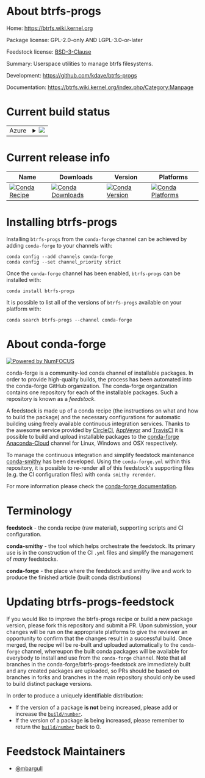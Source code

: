 About btrfs-progs
=================

Home: https://btrfs.wiki.kernel.org

Package license: GPL-2.0-only AND LGPL-3.0-or-later

Feedstock license: [BSD-3-Clause](https://github.com/conda-forge/btrfs-progs-feedstock/blob/master/LICENSE.txt)

Summary: Userspace utilities to manage btrfs filesystems.

Development: https://github.com/kdave/btrfs-progs

Documentation: https://btrfs.wiki.kernel.org/index.php/Category:Manpage

Current build status
====================


<table>
    
  <tr>
    <td>Azure</td>
    <td>
      <details>
        <summary>
          <a href="https://dev.azure.com/conda-forge/feedstock-builds/_build/latest?definitionId=11094&branchName=master">
            <img src="https://dev.azure.com/conda-forge/feedstock-builds/_apis/build/status/btrfs-progs-feedstock?branchName=master">
          </a>
        </summary>
        <table>
          <thead><tr><th>Variant</th><th>Status</th></tr></thead>
          <tbody><tr>
              <td>linux_64</td>
              <td>
                <a href="https://dev.azure.com/conda-forge/feedstock-builds/_build/latest?definitionId=11094&branchName=master">
                  <img src="https://dev.azure.com/conda-forge/feedstock-builds/_apis/build/status/btrfs-progs-feedstock?branchName=master&jobName=linux&configuration=linux_64_" alt="variant">
                </a>
              </td>
            </tr>
          </tbody>
        </table>
      </details>
    </td>
  </tr>
</table>

Current release info
====================

| Name | Downloads | Version | Platforms |
| --- | --- | --- | --- |
| [![Conda Recipe](https://img.shields.io/badge/recipe-btrfs--progs-green.svg)](https://anaconda.org/conda-forge/btrfs-progs) | [![Conda Downloads](https://img.shields.io/conda/dn/conda-forge/btrfs-progs.svg)](https://anaconda.org/conda-forge/btrfs-progs) | [![Conda Version](https://img.shields.io/conda/vn/conda-forge/btrfs-progs.svg)](https://anaconda.org/conda-forge/btrfs-progs) | [![Conda Platforms](https://img.shields.io/conda/pn/conda-forge/btrfs-progs.svg)](https://anaconda.org/conda-forge/btrfs-progs) |

Installing btrfs-progs
======================

Installing `btrfs-progs` from the `conda-forge` channel can be achieved by adding `conda-forge` to your channels with:

```
conda config --add channels conda-forge
conda config --set channel_priority strict
```

Once the `conda-forge` channel has been enabled, `btrfs-progs` can be installed with:

```
conda install btrfs-progs
```

It is possible to list all of the versions of `btrfs-progs` available on your platform with:

```
conda search btrfs-progs --channel conda-forge
```


About conda-forge
=================

[![Powered by NumFOCUS](https://img.shields.io/badge/powered%20by-NumFOCUS-orange.svg?style=flat&colorA=E1523D&colorB=007D8A)](http://numfocus.org)

conda-forge is a community-led conda channel of installable packages.
In order to provide high-quality builds, the process has been automated into the
conda-forge GitHub organization. The conda-forge organization contains one repository
for each of the installable packages. Such a repository is known as a *feedstock*.

A feedstock is made up of a conda recipe (the instructions on what and how to build
the package) and the necessary configurations for automatic building using freely
available continuous integration services. Thanks to the awesome service provided by
[CircleCI](https://circleci.com/), [AppVeyor](https://www.appveyor.com/)
and [TravisCI](https://travis-ci.com/) it is possible to build and upload installable
packages to the [conda-forge](https://anaconda.org/conda-forge)
[Anaconda-Cloud](https://anaconda.org/) channel for Linux, Windows and OSX respectively.

To manage the continuous integration and simplify feedstock maintenance
[conda-smithy](https://github.com/conda-forge/conda-smithy) has been developed.
Using the ``conda-forge.yml`` within this repository, it is possible to re-render all of
this feedstock's supporting files (e.g. the CI configuration files) with ``conda smithy rerender``.

For more information please check the [conda-forge documentation](https://conda-forge.org/docs/).

Terminology
===========

**feedstock** - the conda recipe (raw material), supporting scripts and CI configuration.

**conda-smithy** - the tool which helps orchestrate the feedstock.
                   Its primary use is in the construction of the CI ``.yml`` files
                   and simplify the management of *many* feedstocks.

**conda-forge** - the place where the feedstock and smithy live and work to
                  produce the finished article (built conda distributions)


Updating btrfs-progs-feedstock
==============================

If you would like to improve the btrfs-progs recipe or build a new
package version, please fork this repository and submit a PR. Upon submission,
your changes will be run on the appropriate platforms to give the reviewer an
opportunity to confirm that the changes result in a successful build. Once
merged, the recipe will be re-built and uploaded automatically to the
`conda-forge` channel, whereupon the built conda packages will be available for
everybody to install and use from the `conda-forge` channel.
Note that all branches in the conda-forge/btrfs-progs-feedstock are
immediately built and any created packages are uploaded, so PRs should be based
on branches in forks and branches in the main repository should only be used to
build distinct package versions.

In order to produce a uniquely identifiable distribution:
 * If the version of a package **is not** being increased, please add or increase
   the [``build/number``](https://docs.conda.io/projects/conda-build/en/latest/resources/define-metadata.html#build-number-and-string).
 * If the version of a package **is** being increased, please remember to return
   the [``build/number``](https://docs.conda.io/projects/conda-build/en/latest/resources/define-metadata.html#build-number-and-string)
   back to 0.

Feedstock Maintainers
=====================

* [@mbargull](https://github.com/mbargull/)

